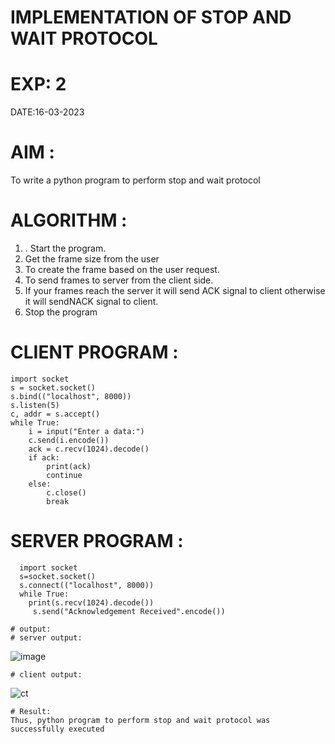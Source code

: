 # IMPLEMENTATION OF STOP AND WAIT PROTOCOL
# EXP: 2
DATE:16-03-2023
# AIM :
To write a python program to perform stop and wait protocol
# ALGORITHM :
1. . Start the program.
2. Get the frame size from the user
3. To create the frame based on the user request.
4. To send frames to server from the client side.
5. If your frames reach the server it will send ACK signal to client
otherwise it will sendNACK signal to client.
6. Stop the program
# CLIENT PROGRAM :
```
import socket
s = socket.socket()
s.bind(("localhost", 8000))
s.listen(5)
c, addr = s.accept()
while True:
    i = input("Enter a data:")
    c.send(i.encode())
    ack = c.recv(1024).decode()
    if ack:
        print(ack)
        continue
    else:
        c.close()
        break
```
# SERVER PROGRAM :
 ```
   import socket
   s=socket.socket()
   s.connect(("localhost", 8000))
   while True:
     print(s.recv(1024).decode()) 
      s.send("Acknowledgement Received".encode())
  ```  
    
    # output:
    # server output:
 ![image](https://github.com/LavanyaSIT/EX-2/assets/130207418/f5bfa405-df3a-4664-9be6-141cacc6845f)


    # client output:
    
  
 ![ct](https://github.com/LavanyaSIT/EX-2/assets/130207418/5d3bf906-d8ab-4e9b-9433-1c46af786b0c)



    # Result:
    Thus, python program to perform stop and wait protocol was successfully executed

